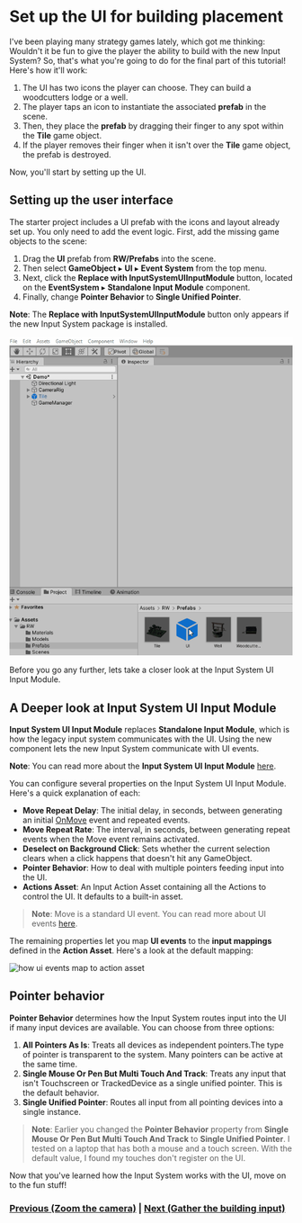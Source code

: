 # Set up the UI for building placement 

I've been playing many strategy games lately, which got me thinking: Wouldn't it be fun to give the player the ability to build with the new Input System? So, that's what you're going to do for the final part of this tutorial! Here's how it'll work:

1.  The UI has two icons the player can choose. They can build a woodcutters lodge or a well.
2.  The player taps an icon to instantiate the associated **prefab** in the scene.
3.  Then, they place the **prefab** by dragging their finger to any spot within the **Tile** game object.
4.  If the player removes their finger when it isn't over the **Tile** game object, the prefab is destroyed.

Now, you'll start by setting up the UI.

## Setting up the user interface

The starter project includes a UI prefab with the icons and layout already set up. You only need to add the event logic. First, add the missing game objects to the scene:

1.  Drag the **UI** prefab from **RW/Prefabs** into the scene.
2.  Then select **GameObject** ▸ **UI** ▸ **Event System** from the top menu.
3.  Next, click the **Replace with InputSystemUIInputModule** button, located on the **EventSystem** ▸ **Standalone Input Module** component.
4.  Finally, change **Pointer Behavior** to **Single Unified Pointer**.

**Note**: The **Replace with InputSystemUIInputModule** button only appears if the new Input System package is installed.

![setup ui](../images/setupUI.gif)

Before you go any further, lets take a closer look at the Input System UI Input Module.

## A Deeper look at Input System UI Input Module

**Input System UI Input Module** replaces **Standalone Input Module**, which is how the legacy input system communicates with the UI. Using the new component lets the new Input System communicate with UI events. 

**Note**: You can read more about the **Input System UI Input Module** [here](https://docs.unity3d.com/Packages/com.unity.inputsystem@1.0/manual/UISupport.html).

You can configure several properties on the Input System UI Input Module. Here's a quick explanation of each:

-   **Move Repeat Delay**: The initial delay, in seconds, between generating an initial [OnMove](https://docs.unity3d.com/Packages/com.unity.ugui@1.0/api/UnityEngine.EventSystems.IMoveHandler.html) event and repeated events.
-   **Move Repeat Rate**: The interval, in seconds, between generating repeat events when the Move event remains activated.
-   **Deselect on Background Click**: Sets whether the current selection clears when a click happens that doesn't hit any GameObject.
-   **Pointer Behavior**: How to deal with multiple pointers feeding input into the UI.
-   **Actions Asset**: An Input Action Asset containing all the Actions to control the UI. It defaults to a built-in asset.

> **Note**: Move is a standard UI event. You can read more about UI events [here](https://docs.unity3d.com/Packages/com.unity.ugui@1.0/manual/SupportedEvents.html).

The remaining properties let you map **UI events** to the **input mappings** defined in the **Action Asset**. Here's a look at the default mapping:

![how ui events map to action asset](../images/ui-events-action-map-1.png)

## Pointer behavior

**Pointer Behavior** determines how the Input System routes input into the UI if many input devices are available. You can choose from three options:

1.  **All Pointers As Is**: Treats all devices as independent pointers.The type of pointer is transparent to the system. Many pointers can be active at the same time.
2.  **Single Mouse Or Pen But Multi Touch And Track**: Treats any input that isn't Touchscreen or TrackedDevice as a single unified pointer.
    This is the default behavior.
3.  **Single Unified Pointer**: Routes all input from all pointing devices into a single instance.

> **Note**: Earlier you changed the **Pointer Behavior** property from **Single Mouse Or Pen But Multi Touch And Track** to **Single Unified Pointer**. I tested on a laptop that has both a mouse and a touch screen. With the default value, I found my touches don't register on the UI.

Now that you've learned how the Input System works with the UI, move on to the fun stuff!

### [Previous (Zoom the camera)](./pt-4-zooming-the-camera.md)    |     [Next (Gather the building input)](./pt-6-gather-input-for-building.md)
